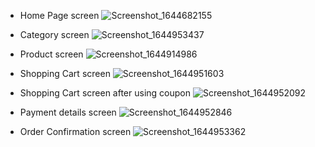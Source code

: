 - Home Page screen
 ![Screenshot_1644682155](https://user-images.githubusercontent.com/87265183/154805398-73d81aca-8a7f-4bdf-81b3-014e4cc397d0.png)
 
 
 - Category screen
 ![Screenshot_1644953437](https://user-images.githubusercontent.com/87265183/154805658-35feb97d-225b-4055-a86a-f6a00aa9166d.png)


- Product screen
![Screenshot_1644914986](https://user-images.githubusercontent.com/87265183/154805537-ca0fb267-c678-47e9-baea-42aa68c07fb5.png)


- Shopping Cart screen
![Screenshot_1644951603](https://user-images.githubusercontent.com/87265183/154805543-e7082c13-f786-4826-89a0-5cd838f761e2.png)


- Shopping Cart screen after using coupon
![Screenshot_1644952092](https://user-images.githubusercontent.com/87265183/154805576-4f94048e-6fe6-4d44-a4ba-3b4933d03eef.png)


- Payment details screen 
![Screenshot_1644952846](https://user-images.githubusercontent.com/87265183/154805604-cbe28eb0-8861-47ad-88da-926bd534f648.png)


- Order Confirmation screen
![Screenshot_1644953362](https://user-images.githubusercontent.com/87265183/154805625-7742f117-762e-4277-a23a-4355bf5456d4.png)

